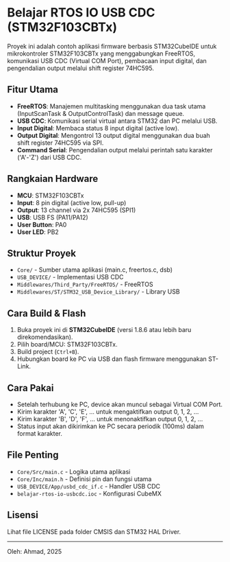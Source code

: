 # Belajar RTOS IO USB CDC (STM32F103CBTx)

Proyek ini adalah contoh aplikasi firmware berbasis STM32CubeIDE untuk mikrokontroler STM32F103CBTx yang menggabungkan FreeRTOS, komunikasi USB CDC (Virtual COM Port), pembacaan input digital, dan pengendalian output melalui shift register 74HC595.

## Fitur Utama
- **FreeRTOS**: Manajemen multitasking menggunakan dua task utama (InputScanTask & OutputControlTask) dan message queue.
- **USB CDC**: Komunikasi serial virtual antara STM32 dan PC melalui USB.
- **Input Digital**: Membaca status 8 input digital (active low).
- **Output Digital**: Mengontrol 13 output digital menggunakan dua buah shift register 74HC595 via SPI.
- **Command Serial**: Pengendalian output melalui perintah satu karakter ('A'-'Z') dari USB CDC.

## Rangkaian Hardware
- **MCU**: STM32F103CBTx
- **Input**: 8 pin digital (active low, pull-up)
- **Output**: 13 channel via 2x 74HC595 (SPI1)
- **USB**: USB FS (PA11/PA12)
- **User Button**: PA0
- **User LED**: PB2

## Struktur Proyek
- `Core/` - Sumber utama aplikasi (main.c, freertos.c, dsb)
- `USB_DEVICE/` - Implementasi USB CDC
- `Middlewares/Third_Party/FreeRTOS/` - FreeRTOS
- `Middlewares/ST/STM32_USB_Device_Library/` - Library USB

## Cara Build & Flash
1. Buka proyek ini di **STM32CubeIDE** (versi 1.8.6 atau lebih baru direkomendasikan).
2. Pilih board/MCU: STM32F103CBTx.
3. Build project (`Ctrl+B`).
4. Hubungkan board ke PC via USB dan flash firmware menggunakan ST-Link.

## Cara Pakai
- Setelah terhubung ke PC, device akan muncul sebagai Virtual COM Port.
- Kirim karakter 'A', 'C', 'E', ... untuk mengaktifkan output 0, 1, 2, ...
- Kirim karakter 'B', 'D', 'F', ... untuk menonaktifkan output 0, 1, 2, ...
- Status input akan dikirimkan ke PC secara periodik (100ms) dalam format karakter.

## File Penting
- `Core/Src/main.c` - Logika utama aplikasi
- `Core/Inc/main.h` - Definisi pin dan fungsi utama
- `USB_DEVICE/App/usbd_cdc_if.c` - Handler USB CDC
- `belajar-rtos-io-usbcdc.ioc` - Konfigurasi CubeMX

## Lisensi
Lihat file LICENSE pada folder CMSIS dan STM32 HAL Driver.

---
Oleh: Ahmad, 2025